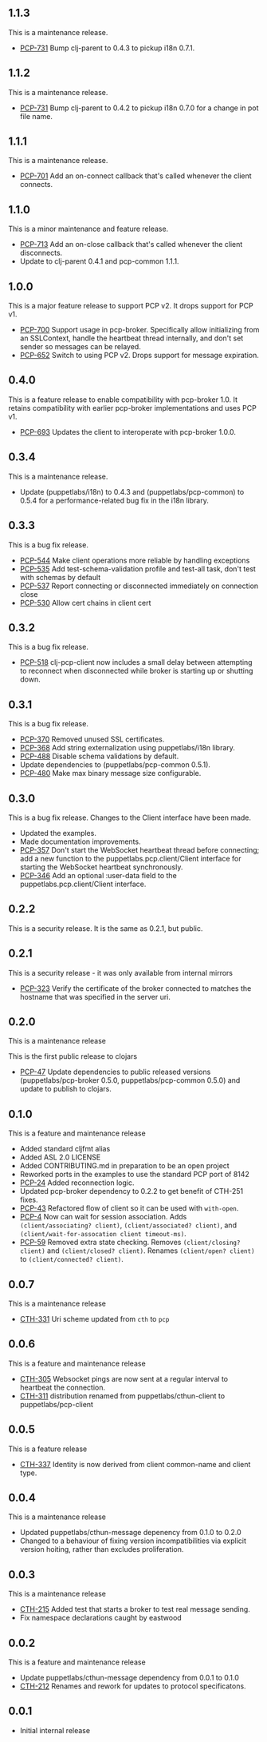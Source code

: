 ## 1.1.3

This is a maintenance release.

* [PCP-731](https://tickets.puppetlabs.com/browse/PCP-731) Bump clj-parent to
0.4.3 to pickup i18n 0.7.1.

## 1.1.2

This is a maintenance release.

* [PCP-731](https://tickets.puppetlabs.com/browse/PCP-731) Bump clj-parent to
0.4.2 to pickup i18n 0.7.0 for a change in pot file name.

## 1.1.1

This is a maintenance release.

* [PCP-701](https://tickets.puppetlabs.com/browse/PCP-701) Add an on-connect
callback that's called whenever the client connects.

## 1.1.0

This is a minor maintenance and feature release.

* [PCP-713](https://tickets.puppetlabs.com/browse/PCP-713) Add an on-close
callback that's called whenever the client disconnects.
* Update to clj-parent 0.4.1 and pcp-common 1.1.1.

## 1.0.0

This is a major feature release to support PCP v2. It drops support for PCP v1.

* [PCP-700](https://tickets.puppetlabs.com/browse/PCP-700) Support usage in
pcp-broker. Specifically allow initializing from an SSLContext, handle the
heartbeat thread internally, and don't set sender so messages can be relayed.
* [PCP-652](https://tickets.puppetlabs.com/browse/PCP-652) Switch to using PCP
v2. Drops support for message expiration.

## 0.4.0

This is a feature release to enable compatibility with pcp-broker 1.0. It
retains compatibility with earlier pcp-broker implementations and uses PCP v1.

* [PCP-693](https://tickets.puppetlabs.com/browse/PCP-693) Updates the client
to interoperate with pcp-broker 1.0.0.

## 0.3.4

This is a maintenance release.

* Update (puppetlabs/i18n) to 0.4.3 and (puppetlabs/pcp-common) to 0.5.4 for a
performance-related bug fix in the i18n library.

## 0.3.3

This is a bug fix release.

* [PCP-544](https://tickets.puppetlabs.com/browse/PCP-544) Make client
operations more reliable by handling exceptions
* [PCP-535](https://tickets.puppetlabs.com/browse/PCP-535) Add
test-schema-validation profile and test-all task, don't test with schemas by
default
* [PCP-537](https://tickets.puppetlabs.com/browse/PCP-537) Report connecting
or disconnected immediately on connection close
* [PCP-530](https://tickets.puppetlabs.com/browse/PCP-530) Allow cert chains in
client cert

## 0.3.2

This is a bug fix release.

* [PCP-518](https://tickets.puppetlabs.com/browse/PCP-518) clj-pcp-client now
  includes a small delay between attempting to reconnect when disconnected
  while broker is starting up or shutting down.

## 0.3.1

This is a bug fix release.

* [PCP-370](https://tickets.puppetlabs.com/browse/PCP-370) Removed unused SSL
  certificates.
* [PCP-368](https://tickets.puppetlabs.com/browse/PCP-368) Add string
  externalization using puppetlabs/i18n library.
* [PCP-488](https://tickets.puppetlabs.com/browse/PCP-488) Disable schema
  validations by default.
* Update dependencies to (puppetlabs/pcp-common 0.5.1).
* [PCP-480](https://tickets.puppetlabs.com/browse/PCP-480) Make max binary
  message size configurable.

## 0.3.0

This is a bug fix release.  Changes to the Client interface have been made.

* Updated the examples.
* Made documentation improvements.
* [PCP-357](https://tickets.puppetlabs.com/browse/PCP-357) Don't start the
  WebSocket heartbeat thread before connecting; add a new function to the
  puppetlabs.pcp.client/Client interface for starting the WebSocket heartbeat
  synchronously.
* [PCP-346](https://tickets.puppetlabs.com/browse/PCP-346) Add an optional
  :user-data field to the puppetlabs.pcp.client/Client interface. 

## 0.2.2

This is a security release.  It is the same as 0.2.1, but public.

## 0.2.1

This is a security release - it was only available from internal mirrors

* [PCP-323](https://tickets.puppetlabs.com/browse/PCP-323) Verify the
  certificate of the broker connected to matches the hostname that
  was specified in the server uri.

## 0.2.0

This is a maintenance release

This is the first public release to clojars

* [PCP-47](https://tickets.puppetlabs.com/browse/PCP-47) Update dependencies to
  public released versions (puppetlabs/pcp-broker 0.5.0, puppetlabs/pcp-common
  0.5.0) and update to publish to clojars.

## 0.1.0

This is a feature and maintenance release

* Added standard cljfmt alias
* Added ASL 2.0 LICENSE
* Added CONTRIBUTING.md in preparation to be an open project
* Reworked ports in the examples to use the standard PCP port of 8142
* [PCP-24](https://tickets.puppetlabs.com/browse/PCP-24) Added reconnection
  logic.
* Updated pcp-broker dependency to 0.2.2 to get benefit of CTH-251 fixes.
* [PCP-43](https://tickets.puppetlabs.com/browse/PCP-43) Refactored flow of
  client so it can be used with `with-open`.
* [PCP-4](https://tickets.puppetlabs.com/browse/PCP-4) Now can wait for session
  association.  Adds `(client/associating? client)`, `(client/associated? client)`,
  and `(client/wait-for-assocation client timeout-ms)`.
* [PCP-59](https://tickets.puppetlabs.com/browse/PCP-59) Removed extra state
  checking.  Removes `(client/closing? client)` and `(client/closed? client)`.
  Renames `(client/open? client)` to `(client/connected? client)`.

## 0.0.7

This is a maintenance release

* [CTH-331](https://tickets.puppetlabs.com/browse/CTH-331) Uri scheme updated
  from `cth` to `pcp`

## 0.0.6

This is a feature and maintenance release

* [CTH-305](https://tickets.puppetlabs.com/browse/CTH-305) Websocket pings are
  now sent at a regular interval to heartbeat the connection.
* [CTH-311](https://tickets.puppetlabs.com/browse/CTH-311) distribution renamed
  from puppetlabs/cthun-client to puppetlabs/pcp-client

## 0.0.5

This is a feature release

* [CTH-337](https://tickets.puppetlabs.com/browse/CTH-337) Identity is now
  derived from client common-name and client type.

## 0.0.4

This is a maintenance release

* Updated puppetlabs/cthun-message depenency from 0.1.0 to 0.2.0
* Changed to a behaviour of fixing version incompatibilities via explicit
  version hoiting, rather than excludes proliferation.

## 0.0.3

This is a maintenance release

* [CTH-215](https://tickets.puppetlabs.com/browse/CTH-215) Added test that
  starts a broker to test real message sending.
* Fix namespace declarations caught by eastwood

## 0.0.2

This is a feature and maintenance release

* Update puppetlabs/cthun-message dependency from 0.0.1 to 0.1.0
* [CTH-212](https://tickets.puppetlabs.com/browse/CTH-212) Renames and rework
  for updates to protocol specificatons.

## 0.0.1

* Initial internal release
